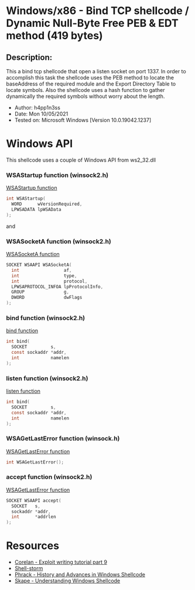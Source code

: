# Windows/x86 - Bind TCP shellcode / Dynamic Null-Byte Free PEB & EDT method (419 bytes)
 
## Description: 

This a bind tcp shellcode that open a listen socket on port 1337. In order to accomplish this task the shellcode uses
the PEB method to locate the baseAddress of the required module and the Export Directory Table to locate symbols. 
Also the shellcode uses a hash function to gather dynamically the required symbols without worry about the length. 


- Author: h4pp1n3ss
- Date: Mon 10/05/2021
- Tested on: Microsoft Windows [Version 10.0.19042.1237]

# Windows API 

This shellcode uses a couple of Windows API from ws2_32.dll

### WSAStartup function (winsock2.h)

[WSAStartup function](https://docs.microsoft.com/en-us/windows/win32/api/winsock/nf-winsock-wsastartup)
```c
int WSAStartup(
  WORD      wVersionRequired,
  LPWSADATA lpWSAData
);
```

and 

### WSASocketA function (winsock2.h)

[WSASocketA function](https://docs.microsoft.com/en-us/windows/win32/api/winsock2/nf-winsock2-wsasocketa)

```c
SOCKET WSAAPI WSASocketA(
  int                 af,
  int                 type,
  int                 protocol,
  LPWSAPROTOCOL_INFOA lpProtocolInfo,
  GROUP               g,
  DWORD               dwFlags
);
```

### bind function (winsock2.h)

[bind function](https://docs.microsoft.com/en-us/windows/win32/api/winsock/nf-winsock-bind)

```c
int bind(
  SOCKET         s,
  const sockaddr *addr,
  int            namelen
);
```


### listen function (winsock2.h)

[listen function](https://docs.microsoft.com/en-us/windows/win32/api/winsock2/nf-winsock2-listen)

```c
int bind(
  SOCKET         s,
  const sockaddr *addr,
  int            namelen
);
```


### WSAGetLastError function (winsock.h)

[WSAGetLastError function](https://docs.microsoft.com/en-us/windows/win32/api/winsock2/nf-winsock2-listen)

```c
int WSAGetLastError();
```


### accept function (winsock2.h)

[WSAGetLastError function](https://docs.microsoft.com/en-us/windows/win32/api/winsock2/nf-winsock2-accept)

```c
SOCKET WSAAPI accept(
  SOCKET   s,
  sockaddr *addr,
  int      *addrlen
);
```



# Resources

- [Corelan - Exploit writing tutorial part 9](https://www.corelan.be/index.php/2010/02/25/exploit-writing-tutorial-part-9-introduction-to-win32-shellcoding/)
- [Shell-storm](http://shell-storm.org/shellcode/)
- [Phrack - History and Advances in Windows Shellcode](http://www.phrack.org/issues/62/7.html#article)
- [Skape - Understanding Windows Shellcode ](http://www.hick.org/code/skape/papers/win32-shellcode.pdf)






